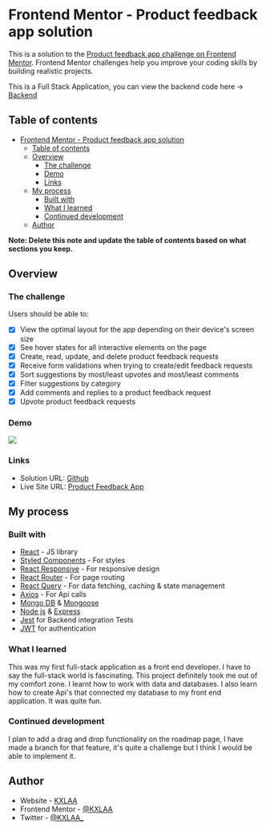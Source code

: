 # Frontend Mentor - Product feedback app solution

This is a solution to the [Product feedback app challenge on Frontend Mentor](https://www.frontendmentor.io/challenges/product-feedback-app-wbvUYqjR6). Frontend Mentor challenges help you improve your coding skills by building realistic projects.

This is a Full Stack Application, you can view the backend code here -> [Backend](https://github.com/KXLAA/product-feedback-app)

## Table of contents

- [Frontend Mentor - Product feedback app solution](#frontend-mentor---product-feedback-app-solution)
  - [Table of contents](#table-of-contents)
  - [Overview](#overview)
    - [The challenge](#the-challenge)
    - [Demo](#demo)
    - [Links](#links)
  - [My process](#my-process)
    - [Built with](#built-with)
    - [What I learned](#what-i-learned)
    - [Continued development](#continued-development)
  - [Author](#author)

**Note: Delete this note and update the table of contents based on what sections you keep.**

## Overview

### The challenge

Users should be able to:

- [x] View the optimal layout for the app depending on their device's screen size
- [x] See hover states for all interactive elements on the page
- [x] Create, read, update, and delete product feedback requests
- [x] Receive form validations when trying to create/edit feedback requests
- [x] Sort suggestions by most/least upvotes and most/least comments
- [x] Filter suggestions by category
- [x] Add comments and replies to a product feedback request
- [x] Upvote product feedback requests

### Demo

![](./demo/project-demo.gif)

### Links

- Solution URL: [Github](https://your-solution-url.com)
- Live Site URL: [Product Feedback App](https://product-feedback-fem.herokuapp.com/)

## My process

### Built with

- [React](https://reactjs.org/) - JS library
- [Styled Components](https://styled-components.com/) - For styles
- [React Responsive](https://www.npmjs.com/package/react-responsive) - For responsive design
- [React Router](https://reactrouter.com/) - For page routing
- [React Query](https://react-query.tanstack.com/) - For data fetching, caching & state management
- [Axios](https://axios-http.com/docs/intro) - For Api calls
- [Mongo DB](https://www.mongodb.com/) & [Mongoose](https://mongoosejs.com/)
- [Node js](https://nodejs.org/en/) & [Express](https://expressjs.com/)
- [Jest](https://jestjs.io/) for Backend integration Tests
- [JWT](https://jwt.io/) for authentication

### What I learned

This was my first full-stack application as a front end developer. I have to say the full-stack world is fascinating. This project definitely took me out of my comfort zone. I learnt how to work with data and databases. I also learn how to create Api's that connected my database to my front end application. It was quite fun.

### Continued development

I plan to add a drag and drop functionality on the roadmap page, I have made a branch for that feature, it's quite a challenge but I think I would be able to implement it.

## Author

- Website - [KXLAA](https://kxlaa.com/)
- Frontend Mentor - [@KXLAA](https://www.frontendmentor.io/profile/KXLAA)
- Twitter - [@KXLAA\_](https://twitter.com/KXLAA_)
